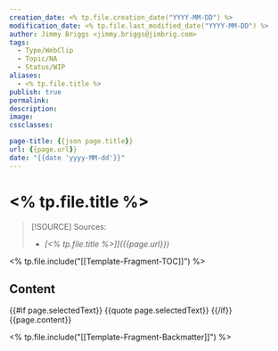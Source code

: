 ```yaml
---
creation_date: <% tp.file.creation_date("YYYY-MM-DD") %>
modification_date: <% tp.file.last_modified_date("YYYY-MM-DD") %>
author: Jimmy Briggs <jimmy.briggs@jimbrig.com>
tags:
  - Type/WebClip
  - Topic/NA
  - Status/WIP
aliases:
  - <% tp.file.title %>
publish: true
permalink:
description:
image:
cssclasses:

page-title: {{json page.title}}
url: {{page.url}}
date: "{{date 'yyyy-MM-dd'}}"
---
```


# <% tp.file.title %>

> [!SOURCE] Sources:
> - *[<% tp.file.title %>]]({{page.url}})*

<% tp.file.include("[[Template-Fragment-TOC]]") %>

## Content

{{#if page.selectedText}}
{{quote page.selectedText}}
{{/if}}
{{page.content}}

<% tp.file.include("[[Template-Fragment-Backmatter]]") %>
